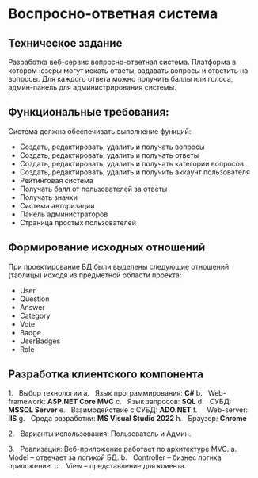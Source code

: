 # Воспросно-ответная система

## Техническое задание
Разработка веб-сервис вопросно-ответная система. Платформа в котором юзеры могут искать ответы, задавать вопросы и ответить на вопросы. Для каждого ответа можно получить баллы или голоса, админ-панель для администрирования системы.

## **Функциональные требования:** 
Система должна обеспечивать выполнение функций:
- Создать, редактировать, удалить и получать вопросы
- Создать, редактировать, удалить и получать ответы
 - Создать, редактировать, удалить и получать категории вопросов
 - Создать, редактировать, удалить и получить аккаунт пользователя
 - Рейтинговая система
 - Получать балл от пользователей за ответы
 - Получать значки
 - Система авторизации
 - Панель администраторов
 - Страница простых пользователей

## Формирование исходных отношений

При проектирование БД были выделены следующие отношений (таблицы) исходя из предметной области проекта:

- User
- Question
- Answer
- Category
- Vote
- Badge
- UserBadges
- Role


## Разработка клиентского компонента

1.   Выбор технологии
	a.   Язык программирования: **C#**
	b.   Web-framework: **ASP.NET Core MVC**
	c.   Язык запросов: **SQL**
	d.   СУБД: **MSSQL Server**
	e.   Взаимодействие с СУБД: **ADO.NET**
	f.     Web-server: **IIS**
	g.   Среда разработки: **MS Visual Studio 2022**
	h.   Браузер: **Chrome**

2.   Варианты использования: Пользователь и Админ.

3.   Реализация: Веб-приложение работает по архитектуре MVC.
	a.   Model – отвечает за логикой БД.
	b.   Controller – бизнес логика приложение.
	c.   View – представление для клиента.
